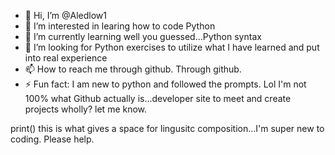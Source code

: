 - 👋 Hi, I’m @Aledlow1
- 👀 I’m interested in learing how to code Python
- 🌱 I’m currently learning well you guessed...Python syntax
- 💞️ I’m looking for Python exercises to utilize what I have learned and put into real experience
- 📫 How to reach me through github. Through github.
- ⚡ Fun fact: I am new to python and followed the prompts. Lol I'm not 100% what Github actually is...developer site to meet and create projects wholly? let me know.

<!---
Aledlow1/Aledlow1 is a repository because its `README.md` (this file) appears on your GitHub profile.
You can click the Preview link to take a look at your changes.
--->
print() this is what gives a space for lingusitc composition...I'm super new to coding. Please help.

